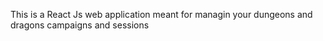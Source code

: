 This is a React Js web application meant for managin your dungeons and dragons campaigns and sessions